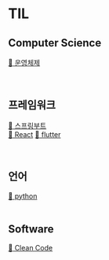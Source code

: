 # TIL
## Computer Science
[:link: 운영체제](https://github.com/eunhye3333/TIL/tree/main/Computer%20Science/%EC%9A%B4%EC%98%81%EC%B2%B4%EC%A0%9C/%EA%B0%95%EC%9D%98/KOCW)  

<br>

## 프레임워크
[:link: 스프링부트](https://github.com/eunhye3333/TIL/tree/main/SpringBoot)  
[:link: React](https://github.com/eunhye3333/TIL/tree/main/React/%EA%B0%95%EC%9D%98/%ED%95%9C%EC%9E%85%20%ED%81%AC%EA%B8%B0%EB%A1%9C%20%EC%9E%98%EB%9D%BC%20%EB%A8%B9%EB%8A%94%20%EB%A6%AC%EC%95%A1%ED%8A%B8(React.js))  
[:link: flutter](https://github.com/eunhye3333/TIL/tree/main/flutter/%EA%B0%95%EC%9D%98/%EC%BD%94%EB%94%A9%EC%85%B0%ED%94%84)

<br>

## 언어
[:link: python](https://github.com/eunhye3333/TIL/tree/main/python/%EA%B0%95%EC%9D%98/%EC%9D%B4%EA%B2%83%EC%9D%B4%20%EC%A7%84%EC%A7%9C%20%ED%81%AC%EB%A1%A4%EB%A7%81%EC%9D%B4%EB%8B%A4)   
<br>

## Software
[:link: Clean Code](https://github.com/eunhye3333/TIL/blob/main/Software/%EB%8F%84%EC%84%9C/Clean%20Code/00_info.md)
